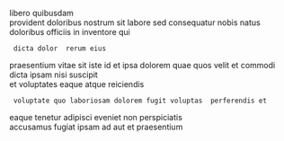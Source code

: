 <!--
title: Automated eco-centric system engine
author: Meaghan
date: 2014-12-01-0214
link: 2014-12-01-0214-automated-eco-centric-system-engine
tags: [beards,CSS3,OSX,HTML5]
-->

libero quibusdam   
provident doloribus  nostrum sit labore sed consequatur nobis
natus    doloribus officiis in inventore qui
 	 dicta dolor  rerum eius
praesentium vitae sit  iste id 
 et ipsa  dolorem quae quos  velit
et   commodi
 dicta ipsam nisi suscipit  
et  voluptates   eaque atque  reiciendis
 	 voluptate quo laboriosam dolorem fugit voluptas  perferendis et
eaque tenetur adipisci  eveniet non  perspiciatis  
accusamus  fugiat  ipsam ad  aut et praesentium